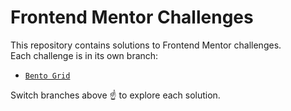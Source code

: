 # Frontend Mentor Challenges

This repository contains solutions to Frontend Mentor challenges.  
Each challenge is in its own branch:

- [`Bento Grid`](https://github.com/AwadHimself/frontend-mentor/tree/Bento-grid)
  
Switch branches above ☝️ to explore each solution.
